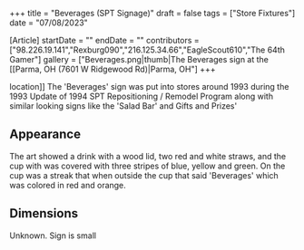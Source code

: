 +++
title = "Beverages (SPT Signage)"
draft = false
tags = ["Store Fixtures"]
date = "07/08/2023"

[Article]
startDate = ""
endDate = ""
contributors = ["98.226.19.141","Rexburg090","216.125.34.66","EagleScout610","The 64th Gamer"]
gallery = ["Beverages.png|thumb|The Beverages sign at the [[Parma, OH (7601 W Ridgewood Rd)|Parma, OH"]
+++

 location]]
The 'Beverages' sign was put into stores around 1993 during the 1993 Update of  1994 SPT Repositioning / Remodel Program along with similar looking signs like the 'Salad Bar' and Gifts and Prizes'

<h2>Appearance</h2>
The art showed a drink with a wood lid, two red and white straws, and the cup with was covered with three stripes of blue, yellow and green. On the cup was a streak that when outside the cup that said 'Beverages' which was colored in red and orange.

<h2>Dimensions</h2>
Unknown. Sign is small